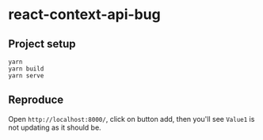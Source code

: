 # react-context-api-bug

## Project setup

```
yarn
yarn build
yarn serve
```

## Reproduce

Open `http://localhost:8000/`, click on button add, then you'll see `Value1` is not updating as it should be.
